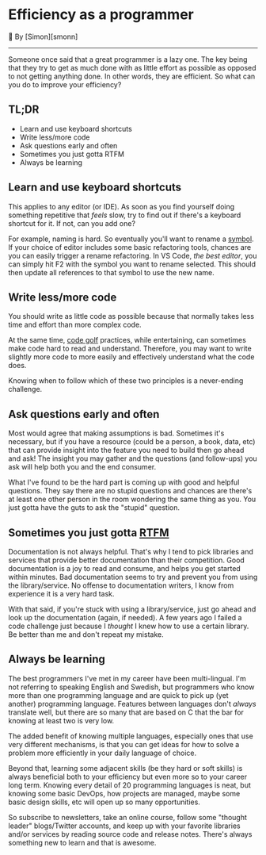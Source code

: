 # Efficiency as a programmer

📝 By [Simon][smonn]

---

Someone once said that a great programmer is a lazy one. The key being that they try to get as much done with as little effort as possible as opposed to not getting anything done. In other words, they are efficient. So what can you do to improve your efficiency?

## TL;DR

- Learn and use keyboard shortcuts
- Write less/more code
- Ask questions early and often
- Sometimes you just gotta RTFM
- Always be learning

## Learn and use keyboard shortcuts

This applies to any editor (or IDE). As soon as you find yourself doing something repetitive that _feels_ slow, try to find out if there's a keyboard shortcut for it. If not, can you add one?

For example, naming is hard. So eventually you'll want to rename a [symbol][symbol]. If your choice of editor includes some basic refactoring tools, chances are you can easily trigger a rename refactoring. In VS Code, _the best editor_, you can simply hit F2 with the symbol you want to rename selected. This should then update all references to that symbol to use the new name.

[symbol]: https://en.wikipedia.org/wiki/Symbol_(programming)

## Write less/more code

You should write as little code as possible because that normally takes less time and effort than more complex code.

At the same time, [code golf][code-golf] practices, while entertaining, can sometimes make code hard to read and understand. Therefore, you may want to write slightly more code to more easily and effectively understand what the code does.

Knowing when to follow which of these two principles is a never-ending challenge.

[code-golf]: https://en.wikipedia.org/wiki/Code_golf

## Ask questions early and often

Most would agree that making assumptions is bad. Sometimes it's necessary, but if you have a resource (could be a person, a book, data, etc) that can provide insight into the feature you need to build then go ahead and ask! The insight you may gather and the questions (and follow-ups) you ask will help both you and the end consumer.

What I've found to be the hard part is coming up with good and helpful questions. They say there are no stupid questions and chances are there's at least one other person in the room wondering the same thing as you. You just gotta have the guts to ask the "stupid" question.

## Sometimes you just gotta [RTFM][rtfm]

Documentation is not always helpful. That's why I tend to pick libraries and services that provide better documentation than their competition. Good documentation is a joy to read and consume, and helps you get started within minutes. Bad documentation seems to try and prevent you from using the library/service. No offense to documentation writers, I know from experience it is a very hard task.

With that said, if you're stuck with using a library/service, just go ahead and look up the documentation (again, if needed). A few years ago I failed a code challenge just because I _thought_ I knew how to use a certain library. Be better than me and don't repeat my mistake.

[rtfm]: https://en.wikipedia.org/wiki/RTFM

## Always be learning

The best programmers I've met in my career have been multi-lingual. I'm not referring to speaking English and Swedish, but programmers who know more than one programming language and are quick to pick up (yet another) programming language. Features between languages don't _always_ translate well, but there are so many that are based on C that the bar for knowing at least two is very low.

The added benefit of knowing multiple languages, especially ones that use very different mechanisms, is that you can get ideas for how to solve a problem more efficiently in your daily language of choice.

Beyond that, learning some adjacent skills (be they hard or soft skills) is always beneficial both to your efficiency but even more so to your career long term. Knowing every detail of 20 programming languages is neat, but knowing some basic DevOps, how projects are managed, maybe some basic design skills, etc will open up so many opportunities.

So subscribe to newsletters, take an online course, follow some "thought leader" blogs/Twitter accounts, and keep up with your favorite libraries and/or services by reading source code and release notes. There's always something new to learn and that is awesome.
